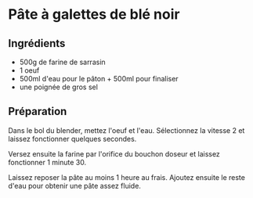 # Pâte à galettes de blé noir


## Ingrédients

- 500g de farine de sarrasin
- 1 oeuf
- 500ml d'eau pour le pâton + 500ml pour finaliser
- une poignée de gros sel


## Préparation

Dans le bol du blender, mettez l'oeuf et l'eau.
Sélectionnez la vitesse 2 et laissez fonctionner quelques secondes.

Versez ensuite la farine par l'orifice du bouchon doseur et laissez fonctionner 1 minute 30.

Laissez reposer la pâte au moins 1 heure au frais. Ajoutez ensuite le reste d'eau pour obtenir une pâte assez fluide.
